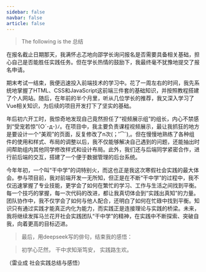 ```yaml
---
sidebar: false
navbar: false
article: false
---
```




>   The following is the 总结 

在报名截止日期那天，我满怀忐忑地向邵学长询问报名是否需要具备相关基础，担心自己是否能胜任实践任务。但在学长热情的鼓励下，我最终毫不犹豫地提交了报名申请。

期末考试一结束，我便迅速投入前端技术的学习中。花了一周左右的时间，我先系统地掌握了HTML、CSS和JavaScript这前端三件套的基础知识，并按照教程搭建了个人网站。随后，在年前的半个月里，听从几位学长的推荐，我又深入学习了Vue相关知识，为后续的项目开发打下了坚实的基础。

年后初六开工时，我惊奇地发现自己竟然担任了“视频展示组”的组长，内心不禁感到“受宠若惊”(○´･д･)ﾉ。在项目中，我主要负责课程视频展示，最让我抓狂的地方是要设计一个“美观”的页面，反复修改了n次(；′⌒`),。但在慢慢地熟练了各种组件的使用和样式、布局的调整以后，我不仅能够解决自己遇到的问题，还能抽出时间帮助组内其他同学修改样式和设计布局。此外，我们还与后端同学紧密合作，进行前后端的交互，搭建了一个便于数据管理的后台系统。

今年年初，一个叫“干中学”的词特别火，而这也正是我这次寒假社会实践的最大体会。参与项目前，我对前端开发一无所知，但正是在不断“干中学”的过程中，我不仅迅速掌握了专业技能，更学会了如何在繁忙的学习、工作与生活之间找到平衡。每一个技巧的掌握，每一次代码的改进，都让我真切体会到“实践出真知”的力量。团队协作中，我不仅学会了如何与他人配合，还明白了如何在忙碌中找到平衡。知识只有通过实践才能真正内化为能力，而实践正是连接理论与实践的桥梁。未来，我将继续发挥马兰花开社会实践团队“干中学”的精神，在实践中不断探索、突破自我，向着更高的目标迈进。

>   最后，用deepseek写的俳句，结束我的感悟：

>   初学心茫然， 
>   干中求知渐笃安， 
>   实践路生欢。

（雷业成 社会实践总结与感悟）